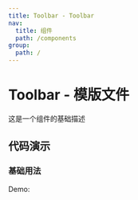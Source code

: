 ```yaml
---
title: Toolbar - Toolbar
nav:
  title: 组件
  path: /components
group:
  path: /
---
```


# Toolbar - 模版文件

这是一个组件的基础描述

## 代码演示

### 基础用法

Demo:

<code src="./demos/index.tsx"  background="#f0f2f5" />
